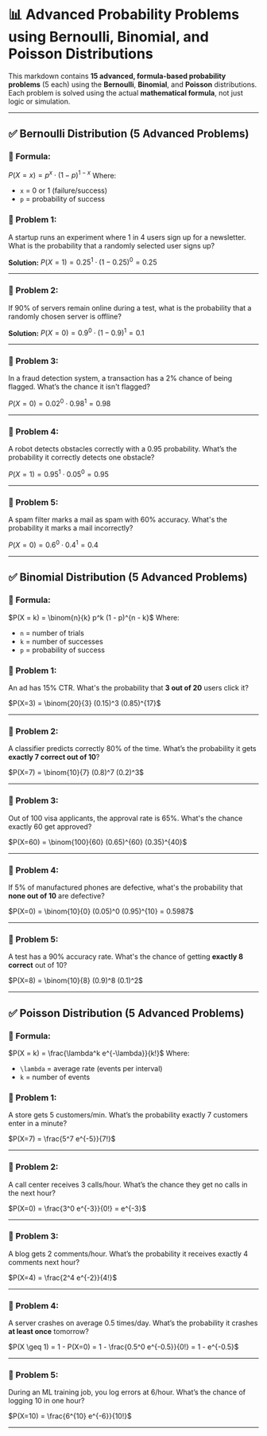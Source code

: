 # 📊 Advanced Probability Problems using Bernoulli, Binomial, and Poisson Distributions

This markdown contains **15 advanced, formula-based probability problems** (5 each) using the **Bernoulli**, **Binomial**, and **Poisson** distributions. Each problem is solved using the actual **mathematical formula**, not just logic or simulation.

---

## ✅ Bernoulli Distribution (5 Advanced Problems)

### 📌 Formula:

$P(X = x) = p^x \cdot (1 - p)^{1 - x}$
Where:

- `x` = 0 or 1 (failure/success)
- `p` = probability of success

### 🧪 Problem 1:

A startup runs an experiment where 1 in 4 users sign up for a newsletter. What is the probability that a randomly selected user signs up?

**Solution:**
$P(X=1) = 0.25^1 \cdot (1 - 0.25)^0 = 0.25$

---

### 🧪 Problem 2:

If 90% of servers remain online during a test, what is the probability that a randomly chosen server is offline?

**Solution:**
$P(X=0) = 0.9^0 \cdot (1 - 0.9)^1 = 0.1$

---

### 🧪 Problem 3:

In a fraud detection system, a transaction has a 2% chance of being flagged. What’s the chance it isn't flagged?

$P(X=0) = 0.02^0 \cdot 0.98^1 = 0.98$

---

### 🧪 Problem 4:

A robot detects obstacles correctly with a 0.95 probability. What’s the probability it correctly detects one obstacle?

$P(X=1) = 0.95^1 \cdot 0.05^0 = 0.95$

---

### 🧪 Problem 5:

A spam filter marks a mail as spam with 60% accuracy. What's the probability it marks a mail incorrectly?

$P(X=0) = 0.6^0 \cdot 0.4^1 = 0.4$

---

## ✅ Binomial Distribution (5 Advanced Problems)

### 📌 Formula:

$P(X = k) = \binom{n}{k} p^k (1 - p)^{n - k}$
Where:

- `n` = number of trials
- `k` = number of successes
- `p` = probability of success

### 🧪 Problem 1:

An ad has 15% CTR. What's the probability that **3 out of 20** users click it?

$P(X=3) = \binom{20}{3} (0.15)^3 (0.85)^{17}$

---

### 🧪 Problem 2:

A classifier predicts correctly 80% of the time. What’s the probability it gets **exactly 7 correct out of 10**?

$P(X=7) = \binom{10}{7} (0.8)^7 (0.2)^3$

---

### 🧪 Problem 3:

Out of 100 visa applicants, the approval rate is 65%. What's the chance exactly 60 get approved?

$P(X=60) = \binom{100}{60} (0.65)^{60} (0.35)^{40}$

---

### 🧪 Problem 4:

If 5% of manufactured phones are defective, what's the probability that **none out of 10** are defective?

$P(X=0) = \binom{10}{0} (0.05)^0 (0.95)^{10} = 0.5987$

---

### 🧪 Problem 5:

A test has a 90% accuracy rate. What's the chance of getting **exactly 8 correct** out of 10?

$P(X=8) = \binom{10}{8} (0.9)^8 (0.1)^2$

---

## ✅ Poisson Distribution (5 Advanced Problems)

### 📌 Formula:

$P(X = k) = \frac{\lambda^k e^{-\lambda}}{k!}$
Where:

- `\lambda` = average rate (events per interval)
- `k` = number of events

### 🧪 Problem 1:

A store gets 5 customers/min. What’s the probability exactly 7 customers enter in a minute?

$P(X=7) = \frac{5^7 e^{-5}}{7!}$

---

### 🧪 Problem 2:

A call center receives 3 calls/hour. What’s the chance they get no calls in the next hour?

$P(X=0) = \frac{3^0 e^{-3}}{0!} = e^{-3}$

---

### 🧪 Problem 3:

A blog gets 2 comments/hour. What’s the probability it receives exactly 4 comments next hour?

$P(X=4) = \frac{2^4 e^{-2}}{4!}$

---

### 🧪 Problem 4:

A server crashes on average 0.5 times/day. What’s the probability it crashes **at least once** tomorrow?

$P(X \geq 1) = 1 - P(X=0) = 1 - \frac{0.5^0 e^{-0.5}}{0!} = 1 - e^{-0.5}$

---

### 🧪 Problem 5:

During an ML training job, you log errors at 6/hour. What’s the chance of logging 10 in one hour?

$P(X=10) = \frac{6^{10} e^{-6}}{10!}$

---
